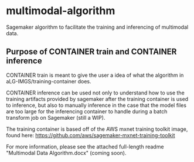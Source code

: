# multimodal-algorithm
Sagemaker algorithm to facilitate the training and inferencing of multimodal data.

## Purpose of CONTAINER train and CONTAINER inference

CONTAINER train is meant to give the user a idea of what the algorithm in aLG-IMGS/training-container does.

CONTAINER inference can be used not only to understand how to use the training artifacts provided by sagemaker after the training container is used to inference, but also to manually inference in the case that the model files are too large for the inferencing container to handle during a batch transform job on Sagemaker (still a WIP).

The training container is based off of the AWS mxnet training toolkit image, found here: https://github.com/aws/sagemaker-mxnet-training-toolkit

For more information, please see the attached full-length readme "Multimodal Data Algorithm.docx" (coming soon).